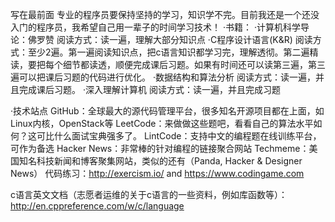写在最前面
专业的程序员要保持坚持的学习，知识学不完。目前我还是一个还没入门的程序员，我希望自己用一辈子的时间学习技术！
·书籍：
  ·计算机科学导论：佛罗赞        阅读方式：读一遍，理解大部分知识点
  ·C程序设计语言(K&R)          阅读方式：至少2遍。第一遍阅读知识点，把c语言知识都学习完，理解透彻。第二遍精读，要把每个细节都读透，顺便完成课后习题。如果有时间还可以读第三遍，第三遍可以把课后习题的代码进行优化。
  ·数据结构和算法分析           阅读方式：读一遍，并且完成课后习题。
  ·深入理解计算机              阅读方式：读一遍，并且完成习题

·技术站点
GitHub：全球最大的源代码管理平台，很多知名开源项目都在上面，如Linux内核，OpenStack等
LeetCode：来做做这些题吧，看看自己的算法水平如何？这可比什么面试宝典强多了。
LintCode：支持中文的编程题在线训练平台，可作为备选
Hacker News：非常棒的针对编程的链接聚合网站
Techmeme：美国知名科技新闻和博客聚集网站，类似的还有（Panda, Hacker & Designer News）
代码练习：http://exercism.io/ and https://www.codingame.com

c语言英文文档（志愿者运维的关于c语言的一些资料，例如库函数等）：http://en.cppreference.com/w/c/language
